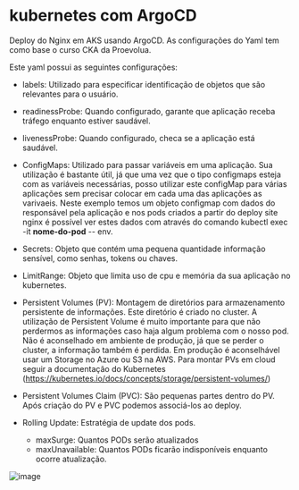 # kubernetes com ArgoCD

Deploy do Nginx em AKS usando ArgoCD. As configurações do Yaml tem como base o curso CKA da Proevolua.

Este yaml possui as seguintes configurações:

- labels: Utilizado para especificar identificação de objetos que são relevantes para o usuário.

- readinessProbe: Quando configurado, garante que aplicação receba tráfego enquanto estiver saudável.

- livenessProbe: Quando configurado, checa se a aplicação está saudável.

- ConfigMaps: Utilizado para passar variáveis em uma aplicação. Sua utilização é bastante útil, já que uma vez que o tipo configmaps esteja com as variáveis necessárias, posso utilizar este configMap para várias aplicações sem precisar colocar em cada uma das aplicações as varivaeis.
Neste exemplo temos um objeto configmap com dados do responsável pela aplicação e nos pods criados a partir do deploy site nginx é possível ver estes dados com através do comando kubectl exec -it **nome-do-pod** -- env.

- Secrets: Objeto que contém uma pequena quantidade informação sensível, como senhas, tokens ou chaves.

- LimitRange: Objeto que limita uso de cpu e memória da sua aplicação no kubernetes.

- Persistent Volumes (PV): Montagem de diretórios para armazenamento persistente de informações. Este diretório é criado no cluster. A utilização de Persistent Volume é muito importante para que não perdermos as informações caso haja algum problema com o nosso pod. Não é aconselhado em ambiente de produção, já que se perder o cluster, a informação também é perdida. Em produção é aconselhável usar um Storage no Azure ou S3 na AWS. Para montar PVs em cloud seguir a documentação do Kubernetes (https://kubernetes.io/docs/concepts/storage/persistent-volumes/)

- Persistent Volumes Claim (PVC): São pequenas partes dentro do PV. Após criação do PV e PVC podemos associá-los ao deploy.

- Rolling Update: Estratégia de update dos pods.
    - maxSurge: Quantos PODs serão atualizados
    - maxUnavailable: Quantos PODs ficarão indisponíveis enquanto ocorre atualização.


![image](https://user-images.githubusercontent.com/89399291/235388676-17322405-5d49-4f7d-9a08-7e13292bf92e.png)
